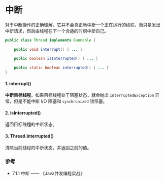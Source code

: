 # 中断

对于中断操作的正确理解，它并不会真正地中断一个正在运行的线程，而只是发出中断请求，然后由线程在下一个合适的时刻中断自己。

```java
public class Thread implements Runnable {
    
    public void interrupt() { ... }
    
    public boolean isInterrupted() { ... }
    
    public static boolean interrupted() { ... }
}   
```

#### 1. interrupt()
**中断目标线程**。如果目标线程处于阻塞状态，就会抛出 `InterruptedException` 异常，但是不能中断 I/O 阻塞和 `synchronized` 锁阻塞。

#### 2. isInterrupted()
返回目标线程的中断状态。

#### 3. Thread.interrupted()
清除当前线程的中断状态，并返回之前的值。


### 参考

- 7.1.1 中断 —— 《Java并发编程实战》